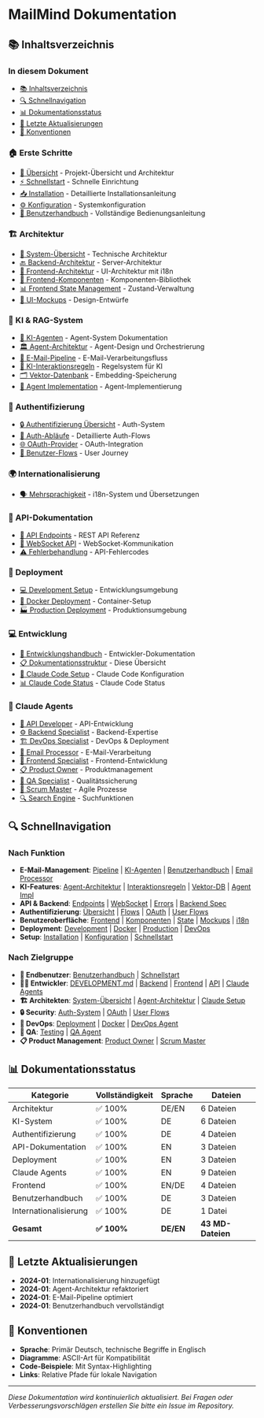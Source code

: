 # MailMind Dokumentation

## 📚 Inhaltsverzeichnis

### In diesem Dokument
- [📚 Inhaltsverzeichnis](#-inhaltsverzeichnis)
- [🔍 Schnellnavigation](#-schnellnavigation)
- [📊 Dokumentationsstatus](#-dokumentationsstatus)
- [🔄 Letzte Aktualisierungen](#-letzte-aktualisierungen)
- [📝 Konventionen](#-konventionen)

### 🏠 Erste Schritte
- [📖 Übersicht](../README.md) - Projekt-Übersicht und Architektur
- [⚡ Schnellstart](quick-start.md) - Schnelle Einrichtung
- [📥 Installation](installation.md) - Detaillierte Installationsanleitung
- [⚙️ Konfiguration](configuration.md) - Systemkonfiguration
- [📘 Benutzerhandbuch](user-guide.md) - Vollständige Bedienungsanleitung

### 🏗️ Architektur
- [🏢 System-Übersicht](../CLAUDE.md) - Technische Architektur
- [🔙 Backend-Architektur](backend-architecture.md) - Server-Architektur
- [🎨 Frontend-Architektur](frontend-architecture.md) - UI-Architektur mit i18n
- [🧩 Frontend-Komponenten](frontend-components.md) - Komponenten-Bibliothek
- [📊 Frontend State Management](frontend-state-management.md) - Zustand-Verwaltung
- [📐 UI-Mockups](ui-mockups.md) - Design-Entwürfe

### 🤖 KI & RAG-System
- [🧠 KI-Agenten](ai-agents.md) - Agent-System Dokumentation
- [🏛️ Agent-Architektur](agent-architecture.md) - Agent-Design und Orchestrierung
- [📧 E-Mail-Pipeline](email-pipeline.md) - E-Mail-Verarbeitungsfluss
- [🎯 KI-Interaktionsregeln](ai-interaction-rules.md) - Regelsystem für KI
- [🗂️ Vektor-Datenbank](vector-database.md) - Embedding-Speicherung
- [📝 Agent Implementation](../src/ai/agents/README.md) - Agent-Implementierung

### 🔐 Authentifizierung
- [🔒 Authentifizierung Übersicht](AUTHENTICATION.md) - Auth-System
- [🔄 Auth-Abläufe](AUTH_FLOWS.md) - Detaillierte Auth-Flows
- [🌐 OAuth-Provider](oauth-providers.md) - OAuth-Integration
- [👤 Benutzer-Flows](user-flows.md) - User Journey

### 🌍 Internationalisierung
- [🗣️ Mehrsprachigkeit](internationalization.md) - i18n-System und Übersetzungen

### 🔌 API-Dokumentation
- [📡 API Endpoints](api/endpoints.md) - REST API Referenz
- [🔗 WebSocket API](api/websocket.md) - WebSocket-Kommunikation
- [⚠️ Fehlerbehandlung](api/errors.md) - API-Fehlercodes

### 🚀 Deployment
- [💻 Development Setup](deployment/development.md) - Entwicklungsumgebung
- [🐳 Docker Deployment](deployment/docker.md) - Container-Setup
- [🏭 Production Deployment](deployment/production.md) - Produktionsumgebung

### 💻 Entwicklung
- [🔧 Entwicklungshandbuch](DEVELOPMENT.md) - Entwickler-Dokumentation
- [📋 Dokumentationsstruktur](DOCUMENTATION_STRUCTURE.md) - Diese Übersicht
- [🤖 Claude Code Setup](../CLAUDE_CODE_INSTRUCTIONS.md) - Claude Code Konfiguration
- [📊 Claude Code Status](../CLAUDE_CODE_STATUS.md) - Claude Code Status

### 🤝 Claude Agents
- [🔌 API Developer](../.claude/agents/api-developer.md) - API-Entwicklung
- [⚙️ Backend Specialist](../.claude/agents/backend-specialist.md) - Backend-Expertise
- [🏗️ DevOps Specialist](../.claude/agents/devops-specialist.md) - DevOps & Deployment
- [📧 Email Processor](../.claude/agents/email-processor.md) - E-Mail-Verarbeitung
- [🎨 Frontend Specialist](../.claude/agents/frontend-specialist.md) - Frontend-Entwicklung
- [📋 Product Owner](../.claude/agents/product-owner.md) - Produktmanagement
- [🧪 QA Specialist](../.claude/agents/qa-specialist.md) - Qualitätssicherung
- [🏃 Scrum Master](../.claude/agents/scrum-master.md) - Agile Prozesse
- [🔍 Search Engine](../.claude/agents/search-engine.md) - Suchfunktionen

## 🔍 Schnellnavigation

### Nach Funktion
- **E-Mail-Management**: [Pipeline](email-pipeline.md) | [KI-Agenten](ai-agents.md) | [Benutzerhandbuch](user-guide.md) | [Email Processor](../.claude/agents/email-processor.md)
- **KI-Features**: [Agent-Architektur](agent-architecture.md) | [Interaktionsregeln](ai-interaction-rules.md) | [Vektor-DB](vector-database.md) | [Agent Impl](../src/ai/agents/README.md)
- **API & Backend**: [Endpoints](api/endpoints.md) | [WebSocket](api/websocket.md) | [Errors](api/errors.md) | [Backend Spec](../.claude/agents/backend-specialist.md)
- **Authentifizierung**: [Übersicht](AUTHENTICATION.md) | [Flows](AUTH_FLOWS.md) | [OAuth](oauth-providers.md) | [User Flows](user-flows.md)
- **Benutzeroberfläche**: [Frontend](frontend-architecture.md) | [Komponenten](frontend-components.md) | [State](frontend-state-management.md) | [Mockups](ui-mockups.md) | [i18n](internationalization.md)
- **Deployment**: [Development](deployment/development.md) | [Docker](deployment/docker.md) | [Production](deployment/production.md) | [DevOps](../.claude/agents/devops-specialist.md)
- **Setup**: [Installation](installation.md) | [Konfiguration](configuration.md) | [Schnellstart](quick-start.md)

### Nach Zielgruppe
- **👤 Endbenutzer**: [Benutzerhandbuch](user-guide.md) | [Schnellstart](quick-start.md)
- **👨‍💻 Entwickler**: [DEVELOPMENT.md](DEVELOPMENT.md) | [Backend](backend-architecture.md) | [Frontend](frontend-architecture.md) | [API](api/endpoints.md) | [Claude Agents](../.claude/agents/api-developer.md)
- **🏗️ Architekten**: [System-Übersicht](../CLAUDE.md) | [Agent-Architektur](agent-architecture.md) | [Claude Setup](../CLAUDE_CODE_INSTRUCTIONS.md)
- **🔒 Security**: [Auth-System](AUTHENTICATION.md) | [OAuth](oauth-providers.md) | [User Flows](user-flows.md)
- **🚀 DevOps**: [Deployment](deployment/production.md) | [Docker](deployment/docker.md) | [DevOps Agent](../.claude/agents/devops-specialist.md)
- **🧪 QA**: [Testing](DEVELOPMENT.md) | [QA Agent](../.claude/agents/qa-specialist.md)
- **📋 Product Management**: [Product Owner](../.claude/agents/product-owner.md) | [Scrum Master](../.claude/agents/scrum-master.md)

## 📊 Dokumentationsstatus

| Kategorie | Vollständigkeit | Sprache | Dateien |
|-----------|----------------|---------|---------|
| Architektur | ✅ 100% | DE/EN | 6 Dateien |
| KI-System | ✅ 100% | DE | 6 Dateien |
| Authentifizierung | ✅ 100% | DE | 4 Dateien |
| API-Dokumentation | ✅ 100% | EN | 3 Dateien |
| Deployment | ✅ 100% | EN | 3 Dateien |
| Claude Agents | ✅ 100% | EN | 9 Dateien |
| Frontend | ✅ 100% | EN/DE | 4 Dateien |
| Benutzerhandbuch | ✅ 100% | DE | 3 Dateien |
| Internationalisierung | ✅ 100% | DE | 1 Datei |
| **Gesamt** | **✅ 100%** | **DE/EN** | **43 MD-Dateien** |

## 🔄 Letzte Aktualisierungen

- **2024-01**: Internationalisierung hinzugefügt
- **2024-01**: Agent-Architektur refaktoriert
- **2024-01**: E-Mail-Pipeline optimiert
- **2024-01**: Benutzerhandbuch vervollständigt

## 📝 Konventionen

- **Sprache**: Primär Deutsch, technische Begriffe in Englisch
- **Diagramme**: ASCII-Art für Kompatibilität
- **Code-Beispiele**: Mit Syntax-Highlighting
- **Links**: Relative Pfade für lokale Navigation

---

*Diese Dokumentation wird kontinuierlich aktualisiert. Bei Fragen oder Verbesserungsvorschlägen erstellen Sie bitte ein Issue im Repository.*